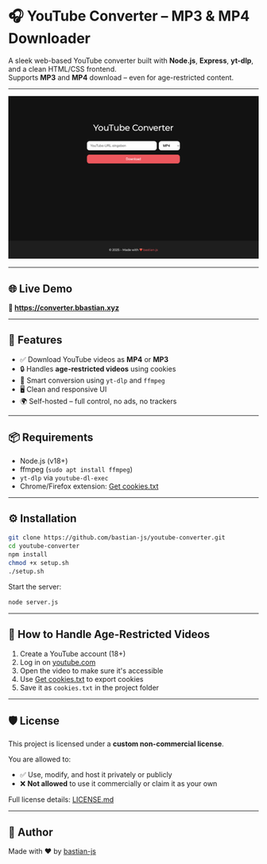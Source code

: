 # 🎧 YouTube Converter – MP3 & MP4 Downloader

A sleek web-based YouTube converter built with **Node.js**, **Express**, **yt-dlp**, and a clean HTML/CSS frontend.  
Supports **MP3** and **MP4** download – even for age-restricted content.

---

![Website Preview](./preview.png)

---

## 🌐 Live Demo

**🔗 https://converter.bbastian.xyz**

---

## 🚀 Features

- ✅ Download YouTube videos as **MP4** or **MP3**
- 🔒 Handles **age-restricted videos** using cookies
- 🧠 Smart conversion using `yt-dlp` and `ffmpeg`
- 🖥️ Clean and responsive UI
- 🌍 Self-hosted – full control, no ads, no trackers

---

## 📦 Requirements

- Node.js (v18+)
- ffmpeg (`sudo apt install ffmpeg`)
- `yt-dlp` via `youtube-dl-exec`
- Chrome/Firefox extension: [Get cookies.txt](https://chromewebstore.google.com/detail/get-cookiestxt/kidcjjlhfdekbiccloailngohjphfmgb)

---

## ⚙️ Installation

```bash
git clone https://github.com/bastian-js/youtube-converter.git
cd youtube-converter
npm install
chmod +x setup.sh
./setup.sh
```

Start the server:

```bash
node server.js
```

---

## 🍪 How to Handle Age-Restricted Videos

1. Create a YouTube account (18+)
2. Log in on [youtube.com](https://youtube.com)
3. Open the video to make sure it's accessible
4. Use [Get cookies.txt](https://chromewebstore.google.com/detail/get-cookiestxt/kidcjjlhfdekbiccloailngohjphfmgb) to export cookies
5. Save it as `cookies.txt` in the project folder

---

## 🛡️ License

This project is licensed under a **custom non-commercial license**.

You are allowed to:

- ✅ Use, modify, and host it privately or publicly  
- ❌ **Not allowed** to use it commercially or claim it as your own

Full license details: [LICENSE.md](./LICENSE)

---

## 🧠 Author

Made with ❤️ by [bastian-js](https://github.com/bastian-js)
